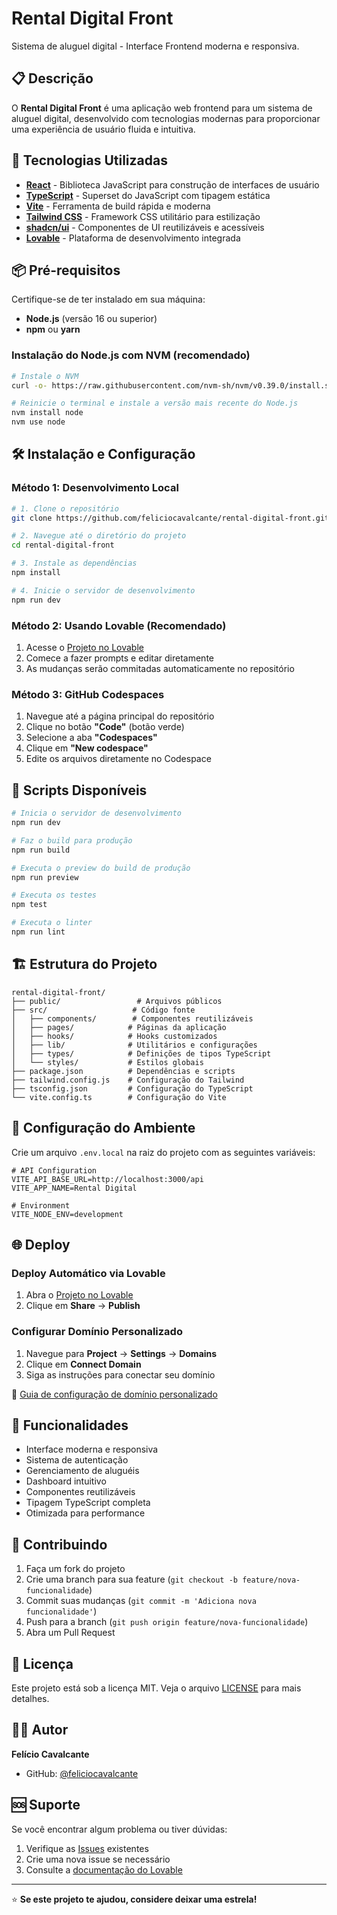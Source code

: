 # Rental Digital Front

Sistema de aluguel digital - Interface Frontend moderna e responsiva.

## 📋 Descrição

O **Rental Digital Front** é uma aplicação web frontend para um sistema de aluguel digital, desenvolvido com tecnologias modernas para proporcionar uma experiência de usuário fluida e intuitiva.

## 🚀 Tecnologias Utilizadas

- **[React](https://reactjs.org/)** - Biblioteca JavaScript para construção de interfaces de usuário
- **[TypeScript](https://www.typescriptlang.org/)** - Superset do JavaScript com tipagem estática
- **[Vite](https://vitejs.dev/)** - Ferramenta de build rápida e moderna
- **[Tailwind CSS](https://tailwindcss.com/)** - Framework CSS utilitário para estilização
- **[shadcn/ui](https://ui.shadcn.com/)** - Componentes de UI reutilizáveis e acessíveis
- **[Lovable](https://lovable.dev/)** - Plataforma de desenvolvimento integrada

## 📦 Pré-requisitos

Certifique-se de ter instalado em sua máquina:

- **Node.js** (versão 16 ou superior)
- **npm** ou **yarn**

### Instalação do Node.js com NVM (recomendado)

```bash
# Instale o NVM
curl -o- https://raw.githubusercontent.com/nvm-sh/nvm/v0.39.0/install.sh | bash

# Reinicie o terminal e instale a versão mais recente do Node.js
nvm install node
nvm use node
```

## 🛠️ Instalação e Configuração

### Método 1: Desenvolvimento Local

```bash
# 1. Clone o repositório
git clone https://github.com/feliciocavalcante/rental-digital-front.git

# 2. Navegue até o diretório do projeto
cd rental-digital-front

# 3. Instale as dependências
npm install

# 4. Inicie o servidor de desenvolvimento
npm run dev
```

### Método 2: Usando Lovable (Recomendado)

1. Acesse o [Projeto no Lovable](https://lovable.dev/projects/cc3344c1-cad8-42de-9061-3d8412053833)
2. Comece a fazer prompts e editar diretamente
3. As mudanças serão commitadas automaticamente no repositório

### Método 3: GitHub Codespaces

1. Navegue até a página principal do repositório
2. Clique no botão **"Code"** (botão verde)
3. Selecione a aba **"Codespaces"**
4. Clique em **"New codespace"**
5. Edite os arquivos diretamente no Codespace

## 📝 Scripts Disponíveis

```bash
# Inicia o servidor de desenvolvimento
npm run dev

# Faz o build para produção
npm run build

# Executa o preview do build de produção
npm run preview

# Executa os testes
npm test

# Executa o linter
npm run lint
```

## 🏗️ Estrutura do Projeto

```
rental-digital-front/
├── public/                 # Arquivos públicos
├── src/                   # Código fonte
│   ├── components/        # Componentes reutilizáveis
│   ├── pages/            # Páginas da aplicação
│   ├── hooks/            # Hooks customizados
│   ├── lib/              # Utilitários e configurações
│   ├── types/            # Definições de tipos TypeScript
│   └── styles/           # Estilos globais
├── package.json          # Dependências e scripts
├── tailwind.config.js    # Configuração do Tailwind
├── tsconfig.json         # Configuração do TypeScript
└── vite.config.ts        # Configuração do Vite
```

## 🔧 Configuração do Ambiente

Crie um arquivo `.env.local` na raiz do projeto com as seguintes variáveis:

```env
# API Configuration
VITE_API_BASE_URL=http://localhost:3000/api
VITE_APP_NAME=Rental Digital

# Environment
VITE_NODE_ENV=development
```

## 🌐 Deploy

### Deploy Automático via Lovable

1. Abra o [Projeto no Lovable](https://lovable.dev/projects/cc3344c1-cad8-42de-9061-3d8412053833)
2. Clique em **Share** → **Publish**

### Configurar Domínio Personalizado

1. Navegue para **Project** → **Settings** → **Domains**
2. Clique em **Connect Domain**
3. Siga as instruções para conectar seu domínio

📖 [Guia de configuração de domínio personalizado](https://docs.lovable.dev/tips-tricks/custom-domain#step-by-step-guide)

## 📱 Funcionalidades

- Interface moderna e responsiva
- Sistema de autenticação
- Gerenciamento de aluguéis
- Dashboard intuitivo
- Componentes reutilizáveis
- Tipagem TypeScript completa
- Otimizada para performance

## 🤝 Contribuindo

1. Faça um fork do projeto
2. Crie uma branch para sua feature (`git checkout -b feature/nova-funcionalidade`)
3. Commit suas mudanças (`git commit -m 'Adiciona nova funcionalidade'`)
4. Push para a branch (`git push origin feature/nova-funcionalidade`)
5. Abra um Pull Request

## 📄 Licença

Este projeto está sob a licença MIT. Veja o arquivo [LICENSE](LICENSE) para mais detalhes.

## 👨‍💻 Autor

**Felício Cavalcante**
- GitHub: [@feliciocavalcante](https://github.com/feliciocavalcante)

## 🆘 Suporte

Se você encontrar algum problema ou tiver dúvidas:

1. Verifique as [Issues](https://github.com/feliciocavalcante/rental-digital-front/issues) existentes
2. Crie uma nova issue se necessário
3. Consulte a [documentação do Lovable](https://docs.lovable.dev/)

---

⭐ **Se este projeto te ajudou, considere deixar uma estrela!**
